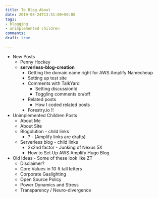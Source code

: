 ```yaml
---
title: To Blog About
date: 2019-08-24T13:51:00+00:00
tags:
- blogging
- unimplemented children
comments: 
draft: true

---
```

* New Posts
  * Penny Hockey
  * **serverless-blog-creation**
    * Getting the domain name right for AWS Amplify Namecheap
    * Setting up test site
    * Comments with TalkYard
      * Setting discussionId
      * Toggling comments on/off
    * Related posts
      * How I coded related posts
    * Forestry.io !!
* Unimplemented Children Posts
  * About Me
  * About Site
  * Blogolution - child links
    * ? - (Amplify links are drafts)
  * Serverless blog - child links
    * 2x2nd factor - Junking of Nexus 5X
    * How to Set Up AWS Amplify Hugo Blog
* Old Ideas - Some of these look like ZT
  * Disclaimer?
  * Core Values in 10 ft tall letters
  * Corporate Gaslighting
  * Open Source Policy
  * Power Dynamics and Stress
  * Transparency / Neuro-divergence